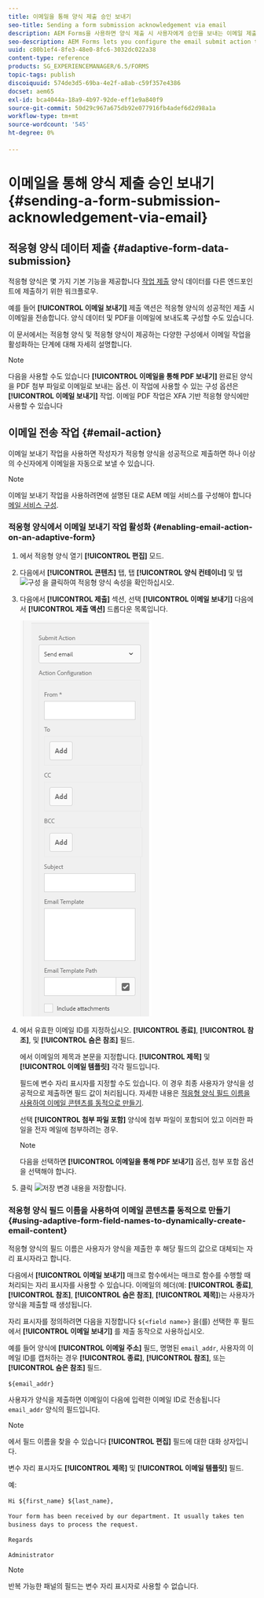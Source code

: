 ```yaml
---
title: 이메일을 통해 양식 제출 승인 보내기
seo-title: Sending a form submission acknowledgement via email
description: AEM Forms을 사용하면 양식 제출 시 사용자에게 승인을 보내는 이메일 제출 액션을 구성할 수 있습니다.
seo-description: AEM Forms lets you configure the email submit action that sends an acknowledgement to a user on submitting the form.
uuid: c80b1ef4-8fe3-48e0-8fc6-3032dc022a38
content-type: reference
products: SG_EXPERIENCEMANAGER/6.5/FORMS
topic-tags: publish
discoiquuid: 574de3d5-69ba-4e2f-a8ab-c59f357e4386
docset: aem65
exl-id: bca4044a-18a9-4b97-92de-eff1e9a840f9
source-git-commit: 50d29c967a675db92e077916fb4adef6d2d98a1a
workflow-type: tm+mt
source-wordcount: '545'
ht-degree: 0%

---
```


# 이메일을 통해 양식 제출 승인 보내기 {#sending-a-form-submission-acknowledgement-via-email}

## 적응형 양식 데이터 제출 {#adaptive-form-data-submission}

적응형 양식은 몇 가지 기본 기능을 제공합니다 [작업 제출](../../forms/using/configuring-submit-actions.md) 양식 데이터를 다른 엔드포인트에 제출하기 위한 워크플로우.

예를 들어 **[!UICONTROL 이메일 보내기]** 제출 액션은 적응형 양식의 성공적인 제출 시 이메일을 전송합니다. 양식 데이터 및 PDF을 이메일에 보내도록 구성할 수도 있습니다.

이 문서에서는 적응형 양식 및 적응형 양식이 제공하는 다양한 구성에서 이메일 작업을 활성화하는 단계에 대해 자세히 설명합니다.

>[!NOTE]
>
>다음을 사용할 수도 있습니다 **[!UICONTROL 이메일을 통해 PDF 보내기]** 완료된 양식을 PDF 첨부 파일로 이메일로 보내는 옵션. 이 작업에 사용할 수 있는 구성 옵션은 **[!UICONTROL 이메일 보내기]** 작업. 이메일 PDF 작업은 XFA 기반 적응형 양식에만 사용할 수 있습니다

## 이메일 전송 작업 {#email-action}

이메일 보내기 작업을 사용하면 작성자가 적응형 양식을 성공적으로 제출하면 하나 이상의 수신자에게 이메일을 자동으로 보낼 수 있습니다.

>[!NOTE]
>
>이메일 보내기 작업을 사용하려면에 설명된 대로 AEM 메일 서비스를 구성해야 합니다 [메일 서비스 구성](/help/sites-administering/notification.md#configuring-the-mail-service).

### 적응형 양식에서 이메일 보내기 작업 활성화 {#enabling-email-action-on-an-adaptive-form}

1. 에서 적응형 양식 열기 **[!UICONTROL 편집]** 모드.

1. 다음에서 **[!UICONTROL 콘텐츠]** 탭, 탭 **[!UICONTROL 양식 컨테이너]** 및 탭 ![구성](assets/configure-icon.svg) 을 클릭하여 적응형 양식 속성을 확인하십시오.

1. 다음에서 **[!UICONTROL 제출]** 섹션, 선택 **[!UICONTROL 이메일 보내기]** 다음에서 **[!UICONTROL 제출 액션]** 드롭다운 목록입니다.

   ![작업 제출](assets/submission-actions.png)

1. 에서 유효한 이메일 ID를 지정하십시오. **[!UICONTROL 종료]**, **[!UICONTROL 참조]**, 및 **[!UICONTROL 숨은 참조]** 필드.

   에서 이메일의 제목과 본문을 지정합니다. **[!UICONTROL 제목]** 및 **[!UICONTROL 이메일 템플릿]** 각각 필드입니다.

   필드에 변수 자리 표시자를 지정할 수도 있습니다. 이 경우 최종 사용자가 양식을 성공적으로 제출하면 필드 값이 처리됩니다. 자세한 내용은 [적응형 양식 필드 이름을 사용하여 이메일 콘텐츠를 동적으로 만들기](../../forms/using/form-submission-receipt-via-email.md#p-using-adaptive-form-field-names-to-dynamically-create-email-content-p).

   선택 **[!UICONTROL 첨부 파일 포함]** 양식에 첨부 파일이 포함되어 있고 이러한 파일을 전자 메일에 첨부하려는 경우.

   >[!NOTE]
   >
   >다음을 선택하면 **[!UICONTROL 이메일을 통해 PDF 보내기]** 옵션, 첨부 포함 옵션을 선택해야 합니다.

1. 클릭 ![저장](assets/save_icon.svg) 변경 내용을 저장합니다.

### 적응형 양식 필드 이름을 사용하여 이메일 콘텐츠를 동적으로 만들기 {#using-adaptive-form-field-names-to-dynamically-create-email-content}

적응형 양식의 필드 이름은 사용자가 양식을 제출한 후 해당 필드의 값으로 대체되는 자리 표시자라고 합니다.

다음에서 **[!UICONTROL 이메일 보내기]** 매크로 함수에서는 매크로 함수를 수행할 때 처리되는 자리 표시자를 사용할 수 있습니다. 이메일의 헤더(예: **[!UICONTROL 종료]**, **[!UICONTROL 참조]**, **[!UICONTROL 숨은 참조]**, **[!UICONTROL 제목]**)는 사용자가 양식을 제출할 때 생성됩니다.

자리 표시자를 정의하려면 다음을 지정합니다 `${<field name>}` 을(를) 선택한 후 필드에서 **[!UICONTROL 이메일 보내기]** 를 제출 동작으로 사용하십시오.

예를 들어 양식에 **[!UICONTROL 이메일 주소]** 필드, 명명된 `email_addr`, 사용자의 이메일 ID를 캡처하는 경우 **[!UICONTROL 종료]**, **[!UICONTROL 참조]**, 또는 **[!UICONTROL 숨은 참조]** 필드.

`${email_addr}`

사용자가 양식을 제출하면 이메일이 다음에 입력한 이메일 ID로 전송됩니다 `email_addr` 양식의 필드입니다.

>[!NOTE]
>
>에서 필드 이름을 찾을 수 있습니다 **[!UICONTROL 편집]** 필드에 대한 대화 상자입니다.

변수 자리 표시자도 **[!UICONTROL 제목]** 및 **[!UICONTROL 이메일 템플릿]** 필드.

예:

`Hi ${first_name} ${last_name},`

`Your form has been received by our department. It usually takes ten business days to process the request.`

`Regards`

`Administrator`

>[!NOTE]
>
>반복 가능한 패널의 필드는 변수 자리 표시자로 사용할 수 없습니다.
